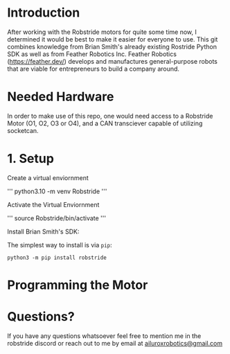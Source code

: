 # Introduction
After working with the Robstride motors for quite some time now, I determined it would be best to make it easier for everyone to use. This git combines knowledge from Brian Smith's already existing Rostride Python SDK as well as from Feather Robotics Inc. Feather Robotics (https://feather.dev/) develops and manufactures general-purpose robots that are viable for entrepreneurs to build a company around.

# Needed Hardware
In order to make use of this repo, one would need access to a Robstride Motor (O1, O2, O3 or O4), and a CAN transciever capable of utilizing socketcan.


# 1. Setup 
Create a virtual enviornment

''' python3.10 -m venv Robstride '''

Activate the Virtual Enviornment

''' source Robstride/bin/activate '''

Install Brian Smith's SDK:

The simplest way to install is via `pip`:

```python3 -m pip install robstride```



# Programming the Motor

# Questions? 
If you have any questions whatsoever feel free to mention me in the robstride discord or reach out to me by email at ailuroxrobotics@gmail.com


